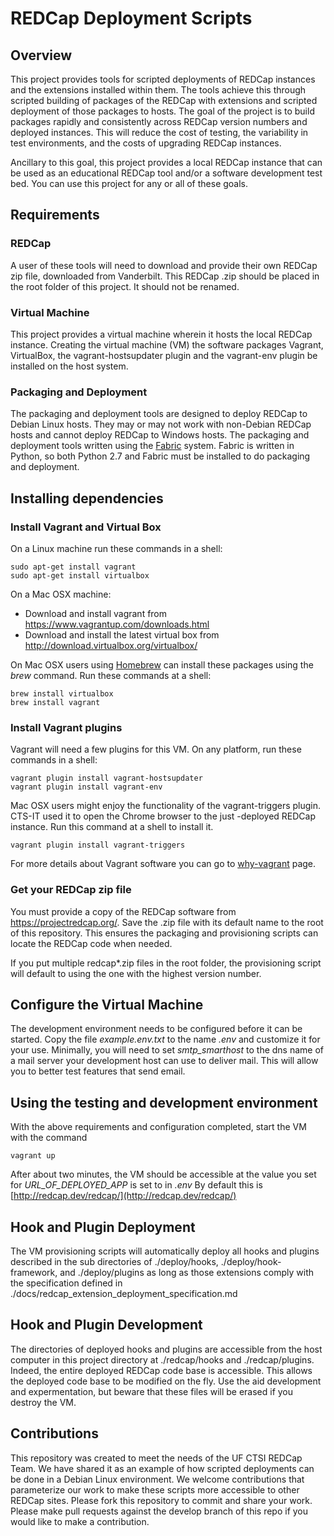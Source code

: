 # REDCap Deployment Scripts

## Overview

This project provides tools for scripted deployments of REDCap instances and the extensions installed within them. The tools achieve this through scripted building of packages of the REDCap with extensions and scripted deployment of those packages to hosts. The goal of the project is to build packages rapidly and consistently across REDCap version numbers and deployed instances. This will reduce the cost of testing, the variability in test environments, and the costs of upgrading REDCap instances.

Ancillary to this goal, this project provides a local REDCap instance that can be used as an educational REDCap tool and/or a software development test bed. You can use this project for any or all of these goals.


## Requirements

### REDCap

A user of these tools will need to download and provide their own REDCap zip
file, downloaded from Vanderbilt. This REDCap .zip should be placed in the
root folder of this project. It should not be renamed.

### Virtual Machine

This project provides a virtual machine wherein it hosts the local REDCap instance. Creating the virtual machine (VM) the software packages Vagrant, VirtualBox, the vagrant-hostsupdater plugin and the vagrant-env plugin be installed on the host system.

### Packaging and Deployment

The packaging and deployment tools are designed to deploy REDCap to Debian Linux hosts. They may or may not work with non-Debian REDCap hosts and cannot deploy REDCap to Windows hosts. The packaging and deployment tools written using the [Fabric](http://www.fabfile.org/) system. Fabric is written in Python, so both Python 2.7 and Fabric must be installed to do packaging and deployment.


## Installing dependencies

### Install Vagrant and Virtual Box

On a Linux machine run these commands in a shell:

    sudo apt-get install vagrant
    sudo apt-get install virtualbox

On a Mac OSX machine:

-   Download and install vagrant from <https://www.vagrantup.com/downloads.html>
-   Download and install the latest virtual box from <http://download.virtualbox.org/virtualbox/>

On Mac OSX users using [Homebrew](http://brew.sh/) can install these packages
using the _brew_ command.  Run these commands at a shell:

    brew install virtualbox
    brew install vagrant


### Install Vagrant plugins

Vagrant will need a few plugins for this VM. On any platform, run these commands in a shell:

    vagrant plugin install vagrant-hostsupdater
    vagrant plugin install vagrant-env

Mac OSX users might enjoy the functionality of the vagrant-triggers plugin.  CTS-IT used it to open the Chrome browser to the just -deployed REDCap instance. Run this command at a shell to install it.

    vagrant plugin install vagrant-triggers

For more details about Vagrant software you can go to [why-vagrant](https://docs.vagrantup.com/v2/why-vagrant/) page.


### Get your REDCap zip file

You must provide a copy of the REDCap software from https://projectredcap.org/. Save the .zip file with its default name to the root of this repository. This ensures the packaging and provisioning scripts can locate the REDCap code when needed.

If you put multiple redcap\*.zip files in the root folder, the provisioning script will default to using the one with the highest version number.


## Configure the Virtual Machine

The development environment needs to be configured before it can be started.
Copy the file _example.env.txt_ to the name _.env_ and customize it for your
use. Minimally, you will need to set _smtp\_smarthost_ to the dns name of a mail
server your development host can use to deliver mail.  This will allow you to
better test features that send email.


## Using the testing and development environment

With the above requirements and configuration completed, start the VM with the command

    vagrant up

After about two minutes, the VM should be accessible at the value you set for _URL\_OF\_DEPLOYED\_APP_ is set to in _.env_  By default this is [http://redcap.dev/redcap/](http://redcap.dev/redcap/)


## Hook and Plugin Deployment

The VM provisioning scripts will automatically deploy all hooks and plugins described in the sub directories of ./deploy/hooks, ./deploy/hook-framework, and ./deploy/plugins as long as those extensions comply with the specification defined in ./docs/redcap_extension_deployment_specification.md


## Hook and Plugin Development

The directories of deployed hooks and plugins are accessible from the host computer in this project directory at ./redcap/hooks and ./redcap/plugins.  Indeed, the entire deployed REDCap code base is accessible.  This allows the deployed code base to be modified on the fly. Use the aid development and expermentation, but beware that these files will be erased if you destroy the VM.


## Contributions

This repository was created to meet the needs of the UF CTSI REDCap Team.  We
have shared it as an example of how scripted deployments can be done in a
Debian Linux environment.  We welcome contributions that parameterize our work
to make these scripts more accessible to other REDCap sites.  Please fork this
repository to commit and share your work.  Please make pull requests against
the develop branch of this repo if you would like to make a contribution.
